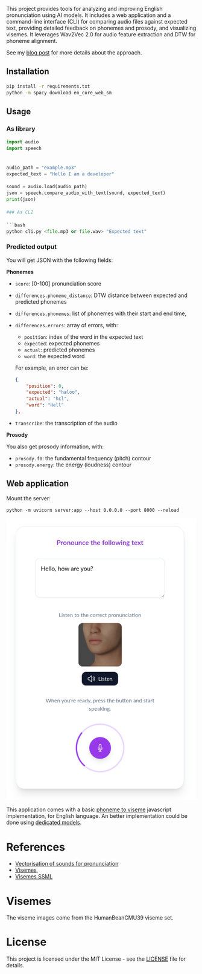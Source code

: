 This project provides tools for analyzing and improving English pronunciation using AI models. It includes a web application and a command-line interface (CLI) for comparing audio files against expected text, providing detailed feedback on phonemes and prosody, and visualizing visemes. It leverages Wav2Vec 2.0 for audio feature extraction and DTW for phoneme alignment.

See my [blog post](https://blog.lepine.pro/en/ai-wav2vec-pronunciation-vectorization/) for more details about the approach.

## Installation

```bash
pip install -r requirements.txt
python -m spacy download en_core_web_sm
```

## Usage

### As library

```python
import audio
import speech


audio_path = "example.mp3"
expected_text = "Hello I am a developer"

sound = audio.load(audio_path)
json = speech.compare_audio_with_text(sound, expected_text)
print(json)

### As CLI

```bash
python cli.py <file.mp3 or file.wav> "Expected text"
```

### Predicted output

You will get JSON with the following fields:

**Phonemes**

+ `score`: [0-100] pronunciation score
+ `differences.phoneme_distance`: DTW distance between expected and predicted phonemes
+ `differences.phonemes`: list of phonemes with their start and end time,
+ `differences.errors`: array of errors, with:
  - `position`: index of the word in the expected text
  - `expected`: expected phonemes
  - `actual`: predicted phonemes
  - `word`: the expected word

  For example, an error can be:
  ```json
  {
      "position": 0,
      "expected": "hæloʊ",
      "actual": "hɛl",
      "word": "Hell"
  },
  ```
+ `transcribe`: the transcription of the audio

**Prosody**

You also get prosody information, with:

+ `prosody.f0`: the fundamental frequency (pitch) contour
+ `prosody.energy`: the energy (loudness) contour


## Web application

Mount the server:

```
python -m uvicorn server:app --host 0.0.0.0 --port 8000 --reload
```

![Web application screenshot](./docs/open-pronounce-preview.png)

This application comes with a basic [phoneme to viseme](static/viseme.js) javascript implementation, for English language. An better implementation could be done using [dedicated models](https://github.com/Magicboomliu/Viseme-Classification).


# References

- [Vectorisation of sounds for pronunciation](https://blog.lepine.pro/en/ai-wav2vec-pronunciation-vectorization/)
- [Visemes](https://learn.microsoft.com/fr-fr/azure/ai-services/speech-service/how-to-speech-synthesis-viseme?tabs=visemeid&pivots=programming-language-csharp), 
- [Visemes SSML](https://learn.microsoft.com/fr-fr/azure/ai-services/speech-service/speech-ssml-phonetic-sets)

# Visemes

The viseme images come from the HumanBeanCMU39 viseme set.

# License

This project is licensed under the MIT License - see the [LICENSE](LICENSE) file for details.